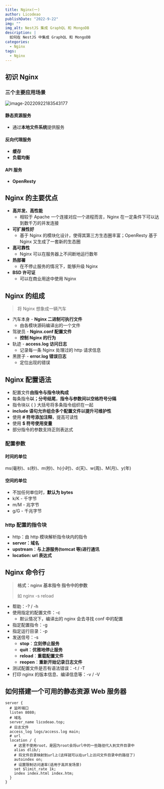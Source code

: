 ```yaml
---
title: Nginx(一)
author: Licodeao
publishDate: "2022-9-22"
img: ""
img_alt: NestJS 集成 GraphQL 和 MongoDB
description: |
  如何在 NestJS 中集成 GraphQL 和 MongoDB
categories:
  - Nginx
tags:
  - Nginx
---
```


## 初识 Nginx

### 三个主要应用场景

![image-20220922183543177](https://typora-licodeao.oss-cn-guangzhou.aliyuncs.com/typoraImg/image-20220922183543177.png)

#### 静态资源服务

- 通过**本地文件系统**提供服务

#### 反向代理服务

- **缓存**
- **负载均衡**

#### API 服务

- **OpenResty**

## Nginx 的主要优点

- **高并发、高性能**
  - 相较于 Apache 一个连接对应一个进程而言，Nginx 在一定条件下可以达到数千万的并发连接
- **可扩展性好**
  - 基于 Nginx 的模块化设计，使得其第三方生态圈丰富；OpenResty 基于 Nginx 又生成了一套新的生态圈
- **高可靠性**
  - Nginx 可以在服务器上不间断地运行数年
- **热部署**
  - 在不停止服务的情况下，能够升级 Nginx
- **BSD 许可证**
  - 可以在商业用途中使用 Nginx

## Nginx 的组成

> 将 Nginx 想象成一辆汽车

- 汽车本身 - **Nginx 二进制可执行文件**
  - 由各模块源码编译出的一个文件
- 驾驶员 - **Nginx.conf 配置文件**
  - **控制 Nginx 的行为**
- 轨迹 - **access.log 访问日志**
  - 记录每一条 Nginx 处理过的 http 请求信息
- 黑匣子 - **error.log 错误日志**
  - 定位出现的错误

## Nginx 配置语法

- 配置文件**由指令与指令块构成**
- 每条指令**以；分号结尾**，**指令与参数间以空格符号分隔**
- 指令块以 { } 大括号将多条指令组织在一起
- **include 语句允许组合多个配置文件以提升可维护性**
- 使用 **# 符号添加注释**，提高可读性
- 使用 **$ 符号使用变量**
- 部分指令的参数支持正则表达式

### 配置参数

#### 时间的单位

ms(毫秒)、s(秒)、m(秒)、h(小时)、d(天)、w(周)、M(月)、y(年)

#### 空间的单位

- 不加任何单位时，**默认为 bytes**
- k/K - 千字节
- m/M - 兆字节
- g/G - 千兆字节

### http 配置的指令块

- http：由 http 模块解析指令块内的指令
- **server：域名**
- **upstream**：**与上游服务(tomcat 等)进行通讯**
- **location: url 表达式**

## Nginx 命令行

> **格式：nginx 基本指令 指令中的参数**
>
> 如 nginx -s reload

- 帮助：-? / -h
- 使用指定的配置文件：-c
  - 默认情况下，编译出的 nginx 会去寻找 conf 中的配置
- 指定配置指令：-g
- 指定运行目录：-p
- 发送信号：-s
  - **stop**：**立刻停止服务**
  - **quit**：**优雅地停止服务**
  - **reload**：**重载配置文件**
  - **reopen**：**重新开始记录日志文件**
- 测试配置文件是否有语法错误：-t / -T
- 打印 nginx 的版本信息、编译信息等：-v / -V

## 如何搭建一个可用的静态资源 Web 服务器

```nginx
server {
  # 监听端口
  listen 8080;
  # 域名
  server_name licodeao.top;
  # 日志文件
  access_log logs/access.log main;
  # url
  location / {
    # 这里不使用root，是因为root会将url中的一些路径代入到文件目录中
    alias dlib/;
    # 将文件目录映射到url上(这样就可以在url上访问文件目录中的路径了)
    autoindex on;
    # 设置限制访问速率(适用于高并发场景)
    set $limit_rate 1k;
    index index.html index.htm;
  }
}
```
